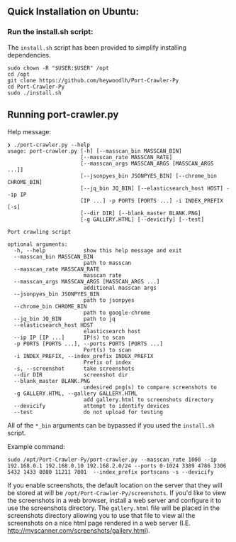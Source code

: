 ## Quick Installation on Ubuntu:

### Run the install.sh script:

The `install.sh` script has been provided to simplify installing dependencies.

```
sudo chown -R "$USER:$USER" /opt
cd /opt
git clone https://github.com/heywoodlh/Port-Crawler-Py
cd Port-Crawler-Py
sudo ./install.sh
```


## Running port-crawler.py

Help message:


```
❯ ./port-crawler.py --help
usage: port-crawler.py [-h] [--masscan_bin MASSCAN_BIN]
                       [--masscan_rate MASSCAN_RATE]
                       [--masscan_args MASSCAN_ARGS [MASSCAN_ARGS ...]]
                       [--jsonpyes_bin JSONPYES_BIN] [--chrome_bin CHROME_BIN]
                       [--jq_bin JQ_BIN] [--elasticsearch_host HOST] --ip IP
                       [IP ...] -p PORTS [PORTS ...] -i INDEX_PREFIX [-s]
                       [--dir DIR] [--blank_master BLANK.PNG]
                       [-g GALLERY.HTML] [--devicify] [--test]

Port crawling script

optional arguments:
  -h, --help            show this help message and exit
  --masscan_bin MASSCAN_BIN
                        path to masscan
  --masscan_rate MASSCAN_RATE
                        masscan rate
  --masscan_args MASSCAN_ARGS [MASSCAN_ARGS ...]
                        additional masscan args
  --jsonpyes_bin JSONPYES_BIN
                        path to jsonpyes
  --chrome_bin CHROME_BIN
                        path to google-chrome
  --jq_bin JQ_BIN       path to jq
  --elasticsearch_host HOST
                        elasticsearch host
  --ip IP [IP ...]      IP(s) to scan
  -p PORTS [PORTS ...], --ports PORTS [PORTS ...]
                        Port(s) to scan
  -i INDEX_PREFIX, --index_prefix INDEX_PREFIX
                        Prefix of index
  -s, --screenshot      take screenshots
  --dir DIR             screenshot dir
  --blank_master BLANK.PNG
                        undesired png(s) to compare screenshots to
  -g GALLERY.HTML, --gallery GALLERY.HTML
                        add gallery.html to screenshots directory
  --devicify            attempt to identify devices
  --test                do not upload for testing
```


All of the `*_bin` arguments can be bypassed if you used the `install.sh` script.


Example command:

```
sudo /opt/Port-Crawler-Py/port-crawler.py --masscan_rate 1000 --ip 192.168.0.1 192.168.0.10 192.168.2.0/24 --ports 0-1024 3389 4786 3306 5432 1433 8080 11211 7001  --index_prefix portscans -s --devicify
```


If you enable screenshots, the default location on the server that they will be stored at will be `/opt/Port-Crawler-Py/screenshots`. If you'd like to view the screenshots in a web browser, install a web server and configure it to use the screenshots directory. The `gallery.html` file will be placed in the screenshots directory allowing you to use that file to view all the screenshots on a nice html page rendered in a web server (I.E. http://myscanner.com/screenshots/gallery.html).

